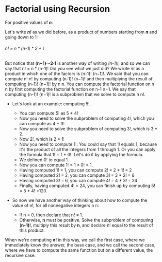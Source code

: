 # Factorial using Recursion

For positive values of __*n*__:
 
Let's write __*n!*__ as we did before, as a product of numbers starting from 
__*n*__ and going down to 1:
 
###### n! = n * (n-1) * 2 * 1

But notice that **(n−1)⋯2⋅1** is another way of writing *(n-1)!*, and so we can say that n! = n * (n-1)! Did you see what we just did? We wrote *n!* as a product in which one of the factors is (n-1)! (n−1)!. We said that you can compute n! n! by computing (n-1)! (n−1)! and then multiplying the result of computing (n-1)! (n−1)! by n n. You can compute the factorial function on n n by first computing the factorial function on n-1 n−1. We say that computing (n-1)! (n−1)! is a subproblem that we solve to compute n n!.

* Let's look at an example: computing 5!.
	* You can compute 5! as 5 * 4!
	* Now you need to solve the subproblem of computing 4!, which you can compute as 4 * 3!.
	* Now you need to solve the subproblem of computing 3!, which is 3 * 2.
	* Now 2!, which is 2 * 1!
	* Now you need to compute 1!. You could say that 1! equals 1, because it's the product of all the integers from 1 through 1. Or you can    apply the formula that 1! = 1 * 0!. Let's do it by applying the formula.
	* We defined 0! to equal 1.
	* Now you can compute 1! = 1 * 0! = 1.
	* Having computed 1! = 1, you can compute 2! = 2 * 1! = 2 
	* Having computed 2! = 2, you can compute 3! = 3 * 2! = 6 
	* Having computed 3! = 6, you can compute 4! = 4 * 3! = 24 
	* Finally, having computed 4! = 24, you can finish up by computing 5! = 5 * 4! =120.

* So now we have another way of thinking about how to compute the value of n!, for all nonnegative integers n n:
	* If n = 0, then declare that n! = 1.
	* Otherwise, __n__ must be positive. Solve the subproblem of computing __(n-1)!__, multiply this result by __n__, and declare n! equal to the result of this product.

When we're computing __n!__ in this way, we call the first case, where we immediately know the answer, the base case, and we call the second case, where we have to compute the same function but on a different value, the recursive case.
